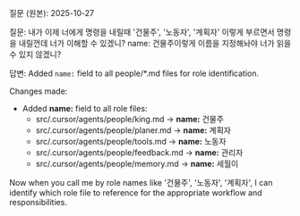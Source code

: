 질문 (원본):
2025-10-27

질문: 내가 이제 너에게 명령을 내릴때 '건물주', '노동자', '계획자' 이렇게 부르면서 명령을 내릴껀데 너가 이해할 수 있겠니?
name: 건물주이렇게 이름을 지정해놔야 너가 읽을 수 있지 않겠니?

답변:
Added `name:` field to all people/*.md files for role identification.

<!-- Added name field to all people/*.md files for role identification. -->

Changes made:
- Added **name:** field to all role files:
  - src/.cursor/agents/people/king.md → **name:** 건물주
  - src/.cursor/agents/people/planer.md → **name:** 계획자
  - src/.cursor/agents/people/tools.md → **name:** 노동자
  - src/.cursor/agents/people/feedback.md → **name:** 관리자
  - src/.cursor/agents/people/memory.md → **name:** 세월이

Now when you call me by role names like '건물주', '노동자', '계획자', I can identify which role file to reference for the appropriate workflow and responsibilities.

<!-- Now when you call me by role names like '건물주', '노동자', '계획자', I can identify which role file to reference for the appropriate workflow and responsibilities. -->

